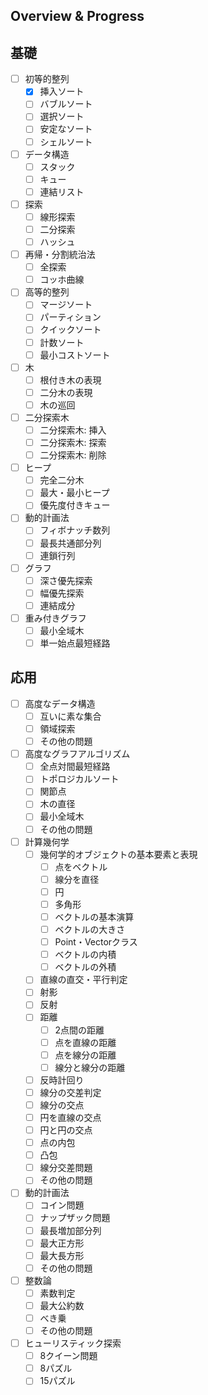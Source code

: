 ## Overview & Progress

## 基礎

- [ ] 初等的整列
  - [x] 挿入ソート
  - [ ] バブルソート
  - [ ] 選択ソート
  - [ ] 安定なソート
  - [ ] シェルソート
- [ ] データ構造
  - [ ] スタック
  - [ ] キュー
  - [ ] 連結リスト
- [ ] 探索
  - [ ] 線形探索
  - [ ] 二分探索
  - [ ] ハッシュ
- [ ] 再帰・分割統治法
  - [ ] 全探索
  - [ ] コッホ曲線
- [ ] 高等的整列
  - [ ] マージソート
  - [ ] パーティション
  - [ ] クイックソート
  - [ ] 計数ソート
  - [ ] 最小コストソート
- [ ] 木
  - [ ] 根付き木の表現
  - [ ] 二分木の表現
  - [ ] 木の巡回
- [ ] 二分探索木
  - [ ] 二分探索木: 挿入
  - [ ] 二分探索木: 探索
  - [ ] 二分探索木: 削除
- [ ] ヒープ
  - [ ] 完全二分木
  - [ ] 最大・最小ヒープ
  - [ ] 優先度付きキュー
- [ ] 動的計画法
  - [ ] フィボナッチ数列
  - [ ] 最長共通部分列
  - [ ] 連鎖行列
- [ ] グラフ
  - [ ] 深さ優先探索
  - [ ] 幅優先探索
  - [ ] 連結成分
- [ ] 重み付きグラフ
  - [ ] 最小全域木
  - [ ] 単一始点最短経路

## 応用

- [ ] 高度なデータ構造
  - [ ] 互いに素な集合
  - [ ] 領域探索
  - [ ] その他の問題
- [ ] 高度なグラフアルゴリズム
  - [ ] 全点対間最短経路
  - [ ] トポロジカルソート
  - [ ] 関節点
  - [ ] 木の直径
  - [ ] 最小全域木
  - [ ] その他の問題
- [ ] 計算幾何学
  - [ ] 幾何学的オブジェクトの基本要素と表現
    - [ ] 点をベクトル
    - [ ] 線分を直径
    - [ ] 円
    - [ ] 多角形
    - [ ] ベクトルの基本演算
    - [ ] ベクトルの大きさ
    - [ ] Point・Vectorクラス
    - [ ] ベクトルの内積
    - [ ] ベクトルの外積
  - [ ] 直線の直交・平行判定
  - [ ] 射影
  - [ ] 反射
  - [ ] 距離
    - [ ] 2点間の距離
    - [ ] 点を直線の距離
    - [ ] 点を線分の距離
    - [ ] 線分と線分の距離
  - [ ] 反時計回り
  - [ ] 線分の交差判定
  - [ ] 線分の交点
  - [ ] 円を直線の交点
  - [ ] 円と円の交点
  - [ ] 点の内包
  - [ ] 凸包
  - [ ] 線分交差問題
  - [ ] その他の問題
- [ ] 動的計画法
  - [ ] コイン問題
  - [ ] ナップザック問題
  - [ ] 最長増加部分列
  - [ ] 最大正方形
  - [ ] 最大長方形
  - [ ] その他の問題
- [ ] 整数論
  - [ ] 素数判定
  - [ ] 最大公約数
  - [ ] べき乗
  - [ ] その他の問題
- [ ] ヒューリスティック探索
  - [ ] 8クイーン問題
  - [ ] 8パズル
  - [ ] 15パズル
